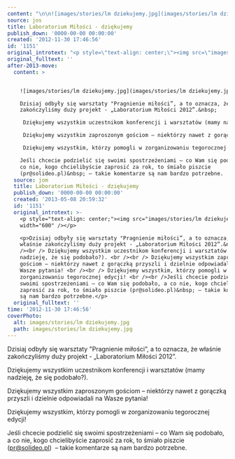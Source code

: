 ```yaml
---
content: "\n\n![images/stories/lm dziekujemy.jpg](images/stories/lm dziekujemy.jpg)\nDzisiaj odbyły się warsztaty \"Pragnienie miłości”, a to oznacza, że właśnie zakończyliśmy duży projekt - „Laboratorium Miłości 2012”.&nbsp;\n\n Dziękujemy wszystkim uczestnikom konferencji i warsztatów (mamy nadzieję, że się podobało?). \n\n Dziękujemy wszystkim zaproszonym gościom – niektórzy nawet z gorączką przyszli i dzielnie odpowiadali na Wasze pytania! \n\n Dziękujemy wszystkim, którzy pomogli w zorganizowaniu tegorocznej edycji! \n\nJeśli chcecie podzielić się swoimi spostrzeżeniami – co Wam się podobało, a co nie, kogo chcielibyście zaprosić za rok, to śmiało piszcie (pr@solideo.pl)&nbsp; – takie komentarze są nam bardzo potrzebne.\n\n\n<!--CONTENT FROM OLD SERVER (jos before 2013): \n\n![images/stories/lm dziekujemy.jpg](images/stories/lm dziekujemy.jpg)\n\r\n\nDzisiaj odbyły się warsztaty \"Pragnienie miłości”, a to oznacza, że właśnie zakończyliśmy duży projekt - „Laboratorium Miłości 2012”.&nbsp;\n\n Dziękujemy wszystkim uczestnikom konferencji i warsztatów (mamy nadzieję, że się podobało?). \n\n Dziękujemy wszystkim zaproszonym gościom – niektórzy nawet z gorączką przyszli i dzielnie odpowiadali na Wasze pytania! \n\n Dziękujemy wszystkim, którzy pomogli w zorganizowaniu tegorocznej edycji! \n\nJeśli chcecie podzielić się swoimi spostrzeżeniami – co Wam się podobało, a co nie, kogo chcielibyście zaprosić za rok, to śmiało piszcie (pr@solideo.pl)&nbsp; – takie komentarze są nam bardzo potrzebne.\n\n-->"
source: jos
title: Laboratorium Miłości - dziękujemy
publish_down: '0000-00-00 00:00:00'
created: '2012-11-30 17:46:56'
id: '1151'
original_introtext: "<p style=\"text-align: center;\"><img src=\"images/stories/lm dziekujemy.jpg\" width=\"600\" /></p>\r\n<p>Dzisiaj odbyły się warsztaty \"Pragnienie miłości”, a to oznacza, że właśnie zakończyliśmy duży projekt - „Laboratorium Miłości 2012”.&nbsp;<br /><br /> Dziękujemy wszystkim uczestnikom konferencji i warsztatów (mamy nadzieję, że się podobało?). <br /><br /> Dziękujemy wszystkim zaproszonym gościom – niektórzy nawet z gorączką przyszli i dzielnie odpowiadali na Wasze pytania! <br /><br /> Dziękujemy wszystkim, którzy pomogli w zorganizowaniu tegorocznej edycji! <br /><br />Jeśli chcecie podzielić się swoimi spostrzeżeniami – co Wam się podobało, a co nie, kogo chcielibyście zaprosić za rok, to śmiało piszcie (pr@solideo.pl)&nbsp; – takie komentarze są nam bardzo potrzebne.</p>"
original_fulltext: ''
after-2013-move:
  content: >


    ![images/stories/lm dziekujemy.jpg](images/stories/lm dziekujemy.jpg)

    Dzisiaj odbyły się warsztaty "Pragnienie miłości”, a to oznacza, że właśnie
    zakończyliśmy duży projekt - „Laboratorium Miłości 2012”.&nbsp;

     Dziękujemy wszystkim uczestnikom konferencji i warsztatów (mamy nadzieję, że się podobało?). 

     Dziękujemy wszystkim zaproszonym gościom – niektórzy nawet z gorączką przyszli i dzielnie odpowiadali na Wasze pytania! 

     Dziękujemy wszystkim, którzy pomogli w zorganizowaniu tegorocznej edycji! 

    Jeśli chcecie podzielić się swoimi spostrzeżeniami – co Wam się podobało, a
    co nie, kogo chcielibyście zaprosić za rok, to śmiało piszcie
    (pr@solideo.pl)&nbsp; – takie komentarze są nam bardzo potrzebne.
  source: jom
  title: Laboratorium Miłości - dziękujemy
  publish_down: '0000-00-00 00:00:00'
  created: '2013-05-08 20:59:32'
  id: '1151'
  original_introtext: >-
    <p style="text-align: center;"><img src="images/stories/lm dziekujemy.jpg"
    width="600" /></p>

    <p>Dzisiaj odbyły się warsztaty "Pragnienie miłości”, a to oznacza, że
    właśnie zakończyliśmy duży projekt - „Laboratorium Miłości 2012”.&nbsp;<br
    /><br /> Dziękujemy wszystkim uczestnikom konferencji i warsztatów (mamy
    nadzieję, że się podobało?). <br /><br /> Dziękujemy wszystkim zaproszonym
    gościom – niektórzy nawet z gorączką przyszli i dzielnie odpowiadali na
    Wasze pytania! <br /><br /> Dziękujemy wszystkim, którzy pomogli w
    zorganizowaniu tegorocznej edycji! <br /><br />Jeśli chcecie podzielić się
    swoimi spostrzeżeniami – co Wam się podobało, a co nie, kogo chcielibyście
    zaprosić za rok, to śmiało piszcie (pr@solideo.pl)&nbsp; – takie komentarze
    są nam bardzo potrzebne.</p>
  original_fulltext: ''
time: '2012-11-30 17:46:56'
coverPhoto:
  alt: images/stories/lm dziekujemy.jpg
  path: images/stories/lm dziekujemy.jpg
---
```

Dzisiaj odbyły się warsztaty "Pragnienie miłości”, a to oznacza, że właśnie zakończyliśmy duży projekt - „Laboratorium Miłości 2012”.&nbsp;

 Dziękujemy wszystkim uczestnikom konferencji i warsztatów (mamy nadzieję, że się podobało?). 

 Dziękujemy wszystkim zaproszonym gościom – niektórzy nawet z gorączką przyszli i dzielnie odpowiadali na Wasze pytania! 

 Dziękujemy wszystkim, którzy pomogli w zorganizowaniu tegorocznej edycji! 

Jeśli chcecie podzielić się swoimi spostrzeżeniami – co Wam się podobało, a co nie, kogo chcielibyście zaprosić za rok, to śmiało piszcie (pr@solideo.pl)&nbsp; – takie komentarze są nam bardzo potrzebne.


<!--CONTENT FROM OLD SERVER (jos before 2013): 




Dzisiaj odbyły się warsztaty "Pragnienie miłości”, a to oznacza, że właśnie zakończyliśmy duży projekt - „Laboratorium Miłości 2012”.&nbsp;

 Dziękujemy wszystkim uczestnikom konferencji i warsztatów (mamy nadzieję, że się podobało?). 

 Dziękujemy wszystkim zaproszonym gościom – niektórzy nawet z gorączką przyszli i dzielnie odpowiadali na Wasze pytania! 

 Dziękujemy wszystkim, którzy pomogli w zorganizowaniu tegorocznej edycji! 

Jeśli chcecie podzielić się swoimi spostrzeżeniami – co Wam się podobało, a co nie, kogo chcielibyście zaprosić za rok, to śmiało piszcie (pr@solideo.pl)&nbsp; – takie komentarze są nam bardzo potrzebne.

-->

<!--{{json:{"created_date":"2012-11-30 17:46:56","publish_down":"0000-00-00 00:00:00","id":"1151"}}}-->